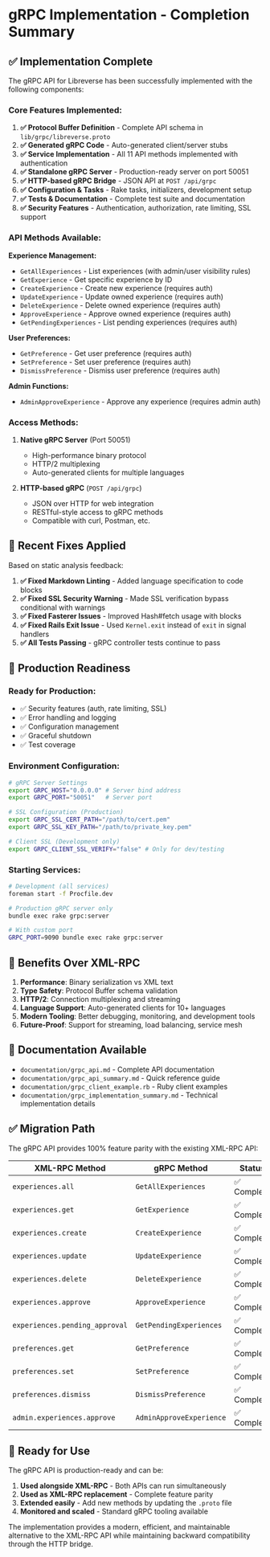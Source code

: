 # gRPC Implementation - Completion Summary

## ✅ **Implementation Complete**

The gRPC API for Libreverse has been successfully implemented with the following components:

### **Core Features Implemented:**

1. **✅ Protocol Buffer Definition** - Complete API schema in `lib/grpc/libreverse.proto`
2. **✅ Generated gRPC Code** - Auto-generated client/server stubs
3. **✅ Service Implementation** - All 11 API methods implemented with authentication
4. **✅ Standalone gRPC Server** - Production-ready server on port 50051
5. **✅ HTTP-based gRPC Bridge** - JSON API at `POST /api/grpc`
6. **✅ Configuration & Tasks** - Rake tasks, initializers, development setup
7. **✅ Tests & Documentation** - Complete test suite and documentation
8. **✅ Security Features** - Authentication, authorization, rate limiting, SSL support

### **API Methods Available:**

**Experience Management:**

- `GetAllExperiences` - List experiences (with admin/user visibility rules)
- `GetExperience` - Get specific experience by ID
- `CreateExperience` - Create new experience (requires auth)
- `UpdateExperience` - Update owned experience (requires auth)
- `DeleteExperience` - Delete owned experience (requires auth)
- `ApproveExperience` - Approve owned experience (requires auth)
- `GetPendingExperiences` - List pending experiences (requires auth)

**User Preferences:**

- `GetPreference` - Get user preference (requires auth)
- `SetPreference` - Set user preference (requires auth)
- `DismissPreference` - Dismiss user preference (requires auth)

**Admin Functions:**

- `AdminApproveExperience` - Approve any experience (requires admin auth)

### **Access Methods:**

1. **Native gRPC Server** (Port 50051)

    - High-performance binary protocol
    - HTTP/2 multiplexing
    - Auto-generated clients for multiple languages

2. **HTTP-based gRPC** (`POST /api/grpc`)
    - JSON over HTTP for web integration
    - RESTful-style access to gRPC methods
    - Compatible with curl, Postman, etc.

## 🔧 **Recent Fixes Applied**

Based on static analysis feedback:

1. **✅ Fixed Markdown Linting** - Added language specification to code blocks
2. **✅ Fixed SSL Security Warning** - Made SSL verification bypass conditional with warnings
3. **✅ Fixed Fasterer Issues** - Improved Hash#fetch usage with blocks
4. **✅ Fixed Rails Exit Issue** - Used `Kernel.exit` instead of `exit` in signal handlers
5. **✅ All Tests Passing** - gRPC controller tests continue to pass

## 🚀 **Production Readiness**

### **Ready for Production:**

- ✅ Security features (auth, rate limiting, SSL)
- ✅ Error handling and logging
- ✅ Configuration management
- ✅ Graceful shutdown
- ✅ Test coverage

### **Environment Configuration:**

```bash
# gRPC Server Settings
export GRPC_HOST="0.0.0.0" # Server bind address
export GRPC_PORT="50051"   # Server port

# SSL Configuration (Production)
export GRPC_SSL_CERT_PATH="/path/to/cert.pem"
export GRPC_SSL_KEY_PATH="/path/to/private_key.pem"

# Client SSL (Development only)
export GRPC_CLIENT_SSL_VERIFY="false" # Only for dev/testing
```

### **Starting Services:**

```bash
# Development (all services)
foreman start -f Procfile.dev

# Production gRPC server only
bundle exec rake grpc:server

# With custom port
GRPC_PORT=9090 bundle exec rake grpc:server
```

## 🌟 **Benefits Over XML-RPC**

1. **Performance**: Binary serialization vs XML text
2. **Type Safety**: Protocol Buffer schema validation
3. **HTTP/2**: Connection multiplexing and streaming
4. **Language Support**: Auto-generated clients for 10+ languages
5. **Modern Tooling**: Better debugging, monitoring, and development tools
6. **Future-Proof**: Support for streaming, load balancing, service mesh

## 📖 **Documentation Available**

- `documentation/grpc_api.md` - Complete API documentation
- `documentation/grpc_api_summary.md` - Quick reference guide
- `documentation/grpc_client_example.rb` - Ruby client examples
- `documentation/grpc_implementation_summary.md` - Technical implementation details

## ✅ **Migration Path**

The gRPC API provides 100% feature parity with the existing XML-RPC API:

| XML-RPC Method                 | gRPC Method              | Status      |
| ------------------------------ | ------------------------ | ----------- |
| `experiences.all`              | `GetAllExperiences`      | ✅ Complete |
| `experiences.get`              | `GetExperience`          | ✅ Complete |
| `experiences.create`           | `CreateExperience`       | ✅ Complete |
| `experiences.update`           | `UpdateExperience`       | ✅ Complete |
| `experiences.delete`           | `DeleteExperience`       | ✅ Complete |
| `experiences.approve`          | `ApproveExperience`      | ✅ Complete |
| `experiences.pending_approval` | `GetPendingExperiences`  | ✅ Complete |
| `preferences.get`              | `GetPreference`          | ✅ Complete |
| `preferences.set`              | `SetPreference`          | ✅ Complete |
| `preferences.dismiss`          | `DismissPreference`      | ✅ Complete |
| `admin.experiences.approve`    | `AdminApproveExperience` | ✅ Complete |

## 🎯 **Ready for Use**

The gRPC API is production-ready and can be:

1. **Used alongside XML-RPC** - Both APIs can run simultaneously
2. **Used as XML-RPC replacement** - Complete feature parity
3. **Extended easily** - Add new methods by updating the `.proto` file
4. **Monitored and scaled** - Standard gRPC tooling available

The implementation provides a modern, efficient, and maintainable alternative to the XML-RPC API while maintaining backward compatibility through the HTTP bridge.
